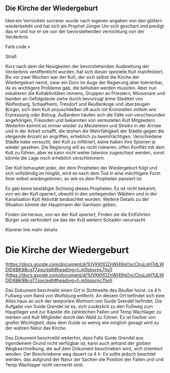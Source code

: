 ## Die Kirche der Wiedergeburt

Idee:ein Verrückter sorcerer wurde nach eigenen angaben von den göttern wiederbelebt und hat sich als Prophet Jünger Um sich geschart und predigt das er und nur er sie von der bevorstehenden vernichtung von der Verderbnis

Farb code x


Straß


Kurz nach dem die Neuigkeiten der bevorstehenden Ausbreitung der Verderbnis veröffentlicht wurden, hat sich dieser spezielle Kult manifestiert. Bis vor zwei Wochen war der Kult, der sich selbst die Kirche der Wiedergeburt nennt, zwar ein Dorn im Auge der Regierung aber tolerierbar, da es wichtigere Probleme gab, die behoben werden mussten. Aber nun eskalieren die Kultaktivitäten immens, Gruppen an Priestern, Missionare und banden an Gefolgsleute ziehe durch bevorzugt ärme Stadtteil von Wolfenburg, Schaafheim, Tresdorf und Reußenkoge und überzeugen Bürger, sich dem Kult anzuschließen oft auch mit Kriminellen mitteln wie Erpressung oder Betrug. Außerdem häufen sich die Fälle von verschwunden angehörigen, Freunden und bekannten von vermuteten Kult Mitgliedern. Weiterhin kommt es immer wieder zu Meutereien und Streiks in der Armee und in der Arbeit schafft, die drohen die Wehrfähigkeit der Städte gegen die steigende Anzahl an angriffen, erheblich zu beeinträchtigen. Verschiedene Städte habe versucht, den Kult zu infiltriert, keine haben ihre Spionen je wieder gesehen. Die Regierung will es nicht riskieren, offen Konflikt mit dem Kult zu führen, aber es kann nicht weiter tatenlos zugeschaut werden, sonst könnte die Lage noch erheblich verschlimmern.

Der Kult behauptet jeder, der dem Propheten der Wiedergeburt folgt und sich vollständig im hingibt, wird es nach dem Tod in eine mächtigere Form ihrer selbst wiedergeboren, so wie es dem Propheten passiert ist.

Es gab keine bestätigte Sichtung dieses Propheten. Es ist nicht bekannt, von wo der Kult operiert, obwohl in den umliegenden Wäldern und in der Kanalisation Kult Aktivität beobachtet wurden. Weitere Details zu der Situation könnte der Hauptmann der Garnison geben.

Finden sie heraus, von wo der Kult operiert, Finden sie die Entführten Bürger und verhindert sie das der Kult weitern Schaden verursacht.






Klarerer link mehr details 

# Die Kirche der Wiedergeburt

[https://docs.google.com/document/d/1UVKKflOZnWI49qOvcClruLqHTdLWDID6BK8BcgT7Joo/edit#heading=h.m0ppsrnc7hvl](https://docs.google.com/document/d/1UVKKflOZnWI49qOvcClruLqHTdLWDID6BK8BcgT7Joo/edit#heading=h.m0ppsrnc7hvl)

Das Dokument beschreibt einen Ort in Sichtweite des Reußer horst. ca 4 h Fußweg vom Rand von Wolfsburg entfernt. An diesem Ort befindet sich eine Altes haus an sich der temporäre Wohnort von Guide Grendel befindet. Die Aufgabe von Guide Grendel ist es, sich zusätzlich zu den Fußweg zum Hauptlager und zur Kapelle die zahlreichen Fallen und Temp Wachlager zu merken und Kult Mitglieder durch den Wald zu führen. Es ist hierbei von großer Wichtigkeit, dass dem Guide so wenig wie möglich gesagt wird zu der wahren Natur das Kirche.

Das Dokument beschreibt weiterhin, dass Falls Guide Grendel aus irgendeinem Grund nicht verfügbar ist, kann auch anhand der groben Wegbeschreibung, die auf dem Dokument beschrieben wird, sich orientiert werden. Der Beschriebene weg dauert ca 4 h. Es sollte jedoch beachtet werden, das aufgrund der Natur der Sachen die Position der Fallen und und Temp Wachlager nicht vermerkt sind.